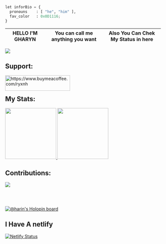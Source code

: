 
```py
let inforBio = {
  pronouns    : [ "he", "him" ],
  fav_color   : 0x0D1116;
}
```

| **HELLO I'M GHARYN** | You can call me anything you want | **Also You Can Chek My Status in here** |
| :------------------: | :-------------------------------: | :-------------------------------------: |

<html>
<head>
  <link rel="stylesheet" type="text/css" href="style.css">
</head>
<body>

<div>
  <a href="https://github.com/ryo-ma/github-profile-trophy" target="_blank">
    <img src="https://github-profile-trophy.vercel.app/?username=gharynsl123&theme=monokai&column=8&no-frame=true&no-bg=true">
  </a>
</div>

</body>
</html>

## Support:

<html>
<head>
  <link rel="stylesheet" type="text/css" href="style.css">
</head>
<body>
<p><a href="https://www.buymeacoffee.com/ryxnh"> <img align="left" src="https://cdn.buymeacoffee.com/buttons/v2/default-yellow.png" height="50" width="210" alt="https://www.buymeacoffee.com/ryxnh" /></a></p><br><br>

</body>
</html>

## My Stats:

<html>
<head>
  <link rel="stylesheet" type="text/css" href="style.css">
</head>
<body>
<p>
  <a href="https://github.com/anuraghazra/github-readme-stats" target="_blank">
    <img src="https://github-readme-stats.vercel.app/api?username=gharynsl123&show_icons=true&bg_color=0d1117&text_color=FFF&border_color=444" height="165">
  </a>

  <a href="https://github.com/anuraghazra/github-readme-stats" target="_blank">
    <img src="https://github-readme-stats.vercel.app/api/top-langs/?username=gharynsl123&layout=compact&bg_color=0d1117&text_color=FFF&border_color=444"  height="165">
  </a>
  <br>
</p>
  
</body>
</html>

## Contributions:

<html>
<head>
  <link rel="stylesheet" type="text/css" href="style.css">
</head>
<body>
<div>
  <div>
    <a href="https://git.io/streak-stats" target="_blank">
      <img src="http://github-readme-streak-stats.herokuapp.com?user=gharynsl123&theme=react&background=0d1117&border=666">
    </a>
  </div>
</div> 
</body>
</html>

<br></br>

[![@harin's Holopin board](https://holopin.io/api/user/board?user=harin)](https://holopin.io/@harin)


## I Have A netlify

[![Netlify Status](https://api.netlify.com/api/v1/badges/e8d10284-c948-4634-8c9a-137b0a7b3cd9/deploy-status)](https://app.netlify.com/sites/idnsky-resto/deploys)
